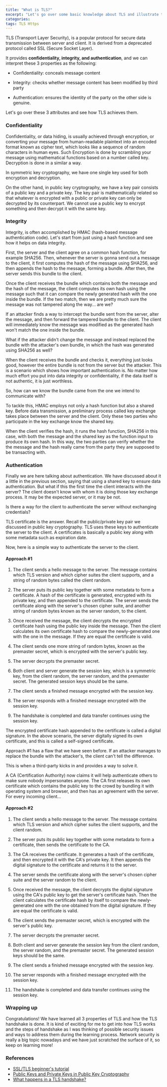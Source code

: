 ```yaml
---
title: "What is TLS?"
excerpt: "Let's go over some basic knowledge about TLS and illustrate the evolution of the protocol to show how it has changed to its modern state."
categories:
tags: TLS Https
---
```


TLS (Transport Layer Security), is a popular protocol for secure data transmission between server and client. It is derived from a deprecated protocol called SSL (Secure Socket Layer).

It provides **confidentiality, integrity, and authentication**, and we can interpret these 3 properties as the following:

- Confidentiality: conceals message content

- Integrity: checks whether message content has been modified by third party

- Authentication: ensures the identity of the party on the other side is genuine.

Let's go over these 3 attributes and see how TLS achieves them.

### Confidentiality

Confidentiality, or data hiding, is usually achieved through encryption, or converting your message from human-readable plaintext into an encoded format known as cipher text, which looks like a sequence of random characters in human eyes. Such Encryption is done by scrambling your message using mathematical functions based on a number called key. Decryption is done in a similar a way.

In symmetric key cryptography, we have one single key used for both encryption and decryption.

On the other hand, in public key cryptography, we have a key pair consists of a public key and a private key. The key pair is mathematically related so that whatever is encrypted with a public or private key can only be decrypted by its counterpart. We cannot use a public key to encrypt something and then decrypt it with the same key.

### Integrity

Integrity, is often accomplished by HMAC (hash-based message authentication code). Let's start from just using a hash function and see how it helps on data integrity.

First, the server and the client agree on a common hash function, for example SHA256. Then, whenever the server is gonna send out a message to the client, it first computes the hash of the message using SHA256, and then appends the hash to the message, forming a bundle. After then, the server sends this bundle to the client.

Once the client receives the bundle which contains both the message and the hash of the message, the client computes its own hash using the message such that it can compare the newly generated hash with the one inside the bundle. If the two match, then we are pretty much sure the message was not tampered along the way... are we?

If an attacker finds a way to intercept the bundle sent from the server, alter the message, and then forward the tampered bundle to the client. The client will immediately know the message was modified as the generated hash won't match the one inside the bundle.

What if the attacker didn't change the message and instead replaced the bundle with the attacker's own bundle, in which the hash was generated using SHA256 as well?

When the client receives the bundle and checks it, everything just looks good, however the entire bundle is not from the server but the attacker. This is a scenario which shows how important authentication is. No matter how much effort you put into data integrity or confidentiality, if the data itself is not authentic, it is just worthless.

So, how can we know the bundle came from the one we intend to communicate with?

To tackle this, HMAC employs not only a hash function but also a shared key. Before data transmission, a preliminary process called key exchange takes place between the server and the client. Only these two parties who participate in the key exchange know the shared key.

When the client verifies the hash, it runs the hash function, SHA256 in this case, with both the message and the shared key as the function input to produce its own hash. In this way, the two parties can verify whether the the message and the hash really came from the party they are supposed to be transacting with.

### Authentication

Finally we are here talking about authentication. We have discussed about it a little in the previous section, saying that using a shared key to ensure data authentication. But what if this the first time the client interacts with the server? The client doesn't know with whom it is doing those key exchange process. It may be the expected server, or it may be not.

Is there a way for the client to authenticate the server without exchanging credentials?

TLS certificate is the answer. Recall the public/private key pair we discussed in public key cryptography. TLS uses these keys to authenticate the server to the client. A certificates is basically a public key along with some metadata such as expiration date.

Now, here is a simple way to authenticate the server to the client.

#### Approach #1

1. The client sends a hello message to the server. The message contains which TLS version and which cipher suites the client supports, and a string of random bytes called the client random.

2. The server puts its public key together with some metadata to form a certificate. A hash of the certificate is generated, encrypted with its private key, and then appended to the certificate. The server sends the certificate along with the server's chosen cipher suite, and another string of random bytes known as the server random, to the client.

3. Once received the message, the client decrypts the encrypted certificate hash using the public key inside the message. Then the client calculates its own certificate hash to compare the newly-generated one with the one in the message. If they are equal the certificate is valid.

4. The client sends one more string of random bytes, known as the premaster secret, which is encrypted with the server's public key.

5. The server decrypts the premaster secret.

6. Both client and server generate the session key, which is a symmetric key, from the client random, the server random, and the premaster secret. The generated session keys should be the same.

7. The client sends a finished message encrypted with the session key.

8. The server responds with a finished message encrypted with the session key.

9. The handshake is completed and data transfer continues using the session key.

The encrypted certificate hash appended to the certificate is called a digital signature. In the above scenario, the server digitally signed its own certificate, and this is called a self-signed certificate.

Approach #1 has a flaw that we have seen before. If an attacker manages to replace the bundle with the attacker's, the client can't tell the difference.

This is when a third-party kicks in and provides a way to solve it.

A CA (Certification Authority) now claims it will help authenticate others to make sure nobody impersonates anyone. The CA first releases its own certificate which contains the public key to the crowd by bundling it with operating system and browser, and then has an agreement with the server. For every incoming client...

#### Approach #2

1. The client sends a hello message to the server. The message contains which TLS version and which cipher suites the client supports, and the client random.

2. The server puts its public key together with some metadata to form a certificate, then sends the certificate to the CA.

3. The CA receives the certificate. It generates a hash of the certificate, and then encrypted it with the CA's private key. It then appends the digital signature to the certificate and returns it to the server.

4. The server sends the certificate along with the server's chosen cipher suite and the server random to the client.

5. Once received the message, the client decrypts the digital signature using the CA's public key to get the server's certificate hash. Then the client calculates the certificate hash by itself to compare the newly-generated one with the one obtained from the digital signature. If they are equal the certificate is valid.

6. The client sends the premaster secret, which is encrypted with the server's public key.

7. The server decrypts the premaster secret.

8. Both client and server generate the session key from the client random, the server random, and the premaster secret. The generated session keys should be the same.
9. The client sends a finished message encrypted with the session key.

10. The server responds with a finished message encrypted with the session key.

11. The handshake is completed and data transfer continues using the session key.

### Wrapping up

Congratulations! We have learned all 3 properties of TLS and how the TLS handshake is done. It is kind of exciting for me to get into how TLS works and the steps of handshake as I was thinking of possible security issues and ways to address them during the learning process. Network security is really a big topic nowadays and we have just scratched the surface of it, so keep on learning more!

### References

- [SSL/TLS beginner's tutorial](https://medium.com/talpor/ssl-tls-authentication-explained-86f00064280)
- [Public Keys and Private Keys in Public Key Cryptography](https://sectigo.com/resource-library/public-key-vs-private-key)
- [What happens in a TLS handshake?](https://www.cloudflare.com/learning/ssl/what-happens-in-a-tls-handshake/)
